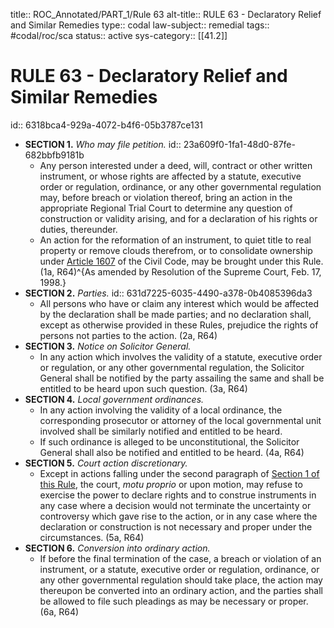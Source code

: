 title:: ROC_Annotated/PART_1/Rule 63
alt-title:: RULE 63 - Declaratory Relief and Similar Remedies
type:: codal
law-subject:: remedial
tags:: #codal/roc/sca
status:: active
sys-category:: [[41.2]]

# RULE 63 - Declaratory Relief and Similar Remedies
id:: 6318bca4-929a-4072-b4f6-05b3787ce131
- **SECTION 1.** *Who may file petition.*
  id:: 23a609f0-1fa1-48d0-87fe-682bbfb9181b
	- Any person interested under a deed, will, contract or other written instrument, or whose rights are affected by a statute, executive order or regulation, ordinance, or any other governmental regulation may, before breach or violation thereof, bring an action in the appropriate Regional Trial Court to determine any question of construction or validity arising, and for a declaration of his rights or duties, thereunder.
	- An action for the reformation of an instrument, to quiet title to real property or remove clouds therefrom, or to consolidate ownership under [Article 1607](((6300757d-16f4-4a1e-a0fb-9904adc67c10))) of the Civil Code, may be brought under this Rule. (1a, R64)^{As amended by Resolution of the Supreme Court, Feb. 17, 1998.}
- **SECTION 2.** *Parties.*
  id:: 631d7225-6035-4490-a378-0b4085396da3
	- All persons who have or claim any interest which would be affected by the declaration shall be made parties; and no declaration shall, except as otherwise provided in these Rules, prejudice the rights of persons not parties to the action. (2a, R64)
- **SECTION 3.** *Notice on Solicitor General.*
	- In any action which involves the validity of a statute, executive order or regulation, or any other governmental regulation, the Solicitor General shall be notified by the party assailing the same and shall be entitled to be heard upon such question. (3a, R64)
- **SECTION 4.** *Local government ordinances.*
	- In any action involving the validity of a local ordinance, the corresponding prosecutor or attorney of the local governmental unit involved shall be similarly notified and entitled to be heard.
	- If such ordinance is alleged to be unconstitutional, the Solicitor General shall also be notified and entitled to be heard. (4a, R64)
- **SECTION 5.** *Court action discretionary.*
	- Except in actions falling under the second paragraph of [Section 1 of this Rule](((23a609f0-1fa1-48d0-87fe-682bbfb9181b))), the court, *motu proprio* or upon motion, may refuse to exercise the power to declare rights and to construe instruments in any case where a decision would not terminate the uncertainty or controversy which gave rise to the action, or in any case where the declaration or construction is not necessary and proper under the circumstances. (5a, R64)
- **SECTION 6.** *Conversion into ordinary action.*
	- If before the final termination of the case, a breach or violation of an instrument, or a statute, executive order or regulation, ordinance, or any other governmental regulation should take place, the action may thereupon be converted into an ordinary action, and the parties shall be allowed to file such pleadings as may be necessary or proper. (6a, R64)